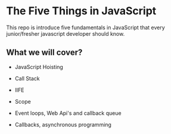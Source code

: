 # The Five Things in JavaScript

This repo is introduce five fundamentals in JavaScript that every junior/fresher javascript developer should know.

## What we will cover?

- JavaScript Hoisting

- Call Stack

- IIFE

- Scope

- Event loops, Web Api's and callback queue

- Callbacks, asynchronous programming
